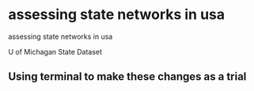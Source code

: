 # assessing state networks in usa
 assessing state networks in usa


U of Michagan State Dataset

## Using terminal to make these changes as a trial
